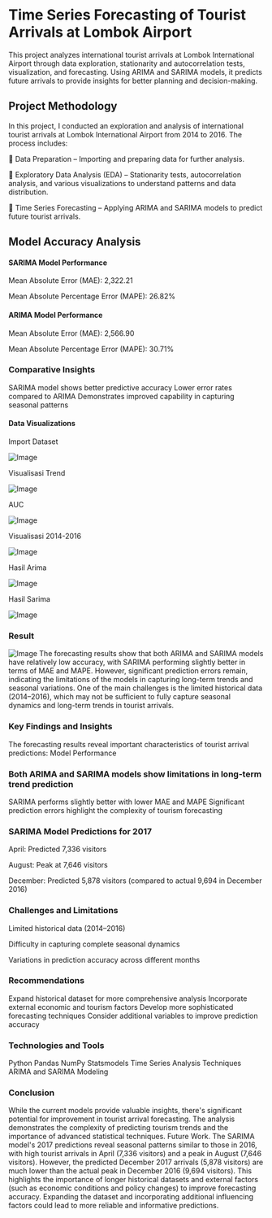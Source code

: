 # Time Series Forecasting of Tourist Arrivals at Lombok Airport
This project analyzes international tourist arrivals at Lombok International Airport through data exploration, stationarity and autocorrelation tests, visualization, and forecasting. Using ARIMA and SARIMA models, it predicts future arrivals to provide insights for better planning and decision-making.

## Project Methodology
In this project, I conducted an exploration and analysis of international tourist arrivals at Lombok International Airport from 2014 to 2016. The process includes:

🔹 Data Preparation – Importing and preparing data for further analysis.

🔹 Exploratory Data Analysis (EDA) – Stationarity tests, autocorrelation analysis, and various visualizations to understand patterns and data distribution.

🔹 Time Series Forecasting – Applying ARIMA and SARIMA models to predict future tourist arrivals.

## Model Accuracy Analysis

#### SARIMA Model Performance

Mean Absolute Error (MAE): 2,322.21

Mean Absolute Percentage Error (MAPE): 26.82%

#### ARIMA Model Performance

Mean Absolute Error (MAE): 2,566.90

Mean Absolute Percentage Error (MAPE): 30.71%

### Comparative Insights

SARIMA model shows better predictive accuracy
Lower error rates compared to ARIMA
Demonstrates improved capability in capturing seasonal patterns

#### Data Visualizations

Import Dataset 

![Image](https://github.com/user-attachments/assets/e0de2ff6-bf24-4152-a60f-5ba42b142c99)

Visualisasi Trend 

![Image](https://github.com/user-attachments/assets/269ff9c0-b90d-48c2-8859-50cbce5dfb92)

AUC

![Image](https://github.com/user-attachments/assets/6fa300d8-d26a-489c-a2df-98034e3c1048)

Visualisasi 2014-2016

![Image](https://github.com/user-attachments/assets/e83e4cd2-39af-4434-b389-a7a45fb31d29)

Hasil Arima

![Image](https://github.com/user-attachments/assets/38ee52f6-76a8-4d3a-b4ed-80f8ad281c19)

Hasil Sarima

![Image](https://github.com/user-attachments/assets/3cfcc737-465a-4db6-8680-7f202cae5341)

### Result

![Image](https://github.com/user-attachments/assets/2b3de633-c661-431a-8893-6674c6573229)
The forecasting results show that both ARIMA and SARIMA models have relatively low accuracy, with SARIMA performing slightly better in terms of MAE and MAPE. However, significant prediction errors remain, indicating the limitations of the models in capturing long-term trends and seasonal variations. One of the main challenges is the limited historical data (2014–2016), which may not be sufficient to fully capture seasonal dynamics and long-term trends in tourist arrivals.

### Key Findings and Insights

The forecasting results reveal important characteristics of tourist arrival predictions:
Model Performance

### Both ARIMA and SARIMA models show limitations in long-term trend prediction

SARIMA performs slightly better with lower MAE and MAPE
Significant prediction errors highlight the complexity of tourism forecasting

### SARIMA Model Predictions for 2017

April: Predicted 7,336 visitors

August: Peak at 7,646 visitors

December: Predicted 5,878 visitors (compared to actual 9,694 in December 2016)

### Challenges and Limitations

Limited historical data (2014–2016)

Difficulty in capturing complete seasonal dynamics

Variations in prediction accuracy across different months

### Recommendations

Expand historical dataset for more comprehensive analysis
Incorporate external economic and tourism factors
Develop more sophisticated forecasting techniques
Consider additional variables to improve prediction accuracy

### Technologies and Tools

Python
Pandas
NumPy
Statsmodels
Time Series Analysis Techniques
ARIMA and SARIMA Modeling

### Conclusion

While the current models provide valuable insights, there's significant potential for improvement in tourist arrival forecasting. The analysis demonstrates the complexity of predicting tourism trends and the importance of advanced statistical techniques.
Future Work. The SARIMA model's 2017 predictions reveal seasonal patterns similar to those in 2016, with high tourist arrivals in April (7,336 visitors) and a peak in August (7,646 visitors). However, the predicted December 2017 arrivals (5,878 visitors) are much lower than the actual peak in December 2016 (9,694 visitors). This highlights the importance of longer historical datasets and external factors (such as economic conditions and policy changes) to improve forecasting accuracy. Expanding the dataset and incorporating additional influencing factors could lead to more reliable and informative predictions.
